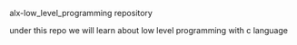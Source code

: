 alx-low_level_programming repository

under this repo we will learn about low level programming with c language

